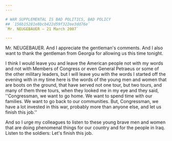 ```yaml
---
---

# WAR SUPPLEMENTAL IS BAD POLITICS, BAD POLICY
## `156b15281e8bcb422d59f322ee3dd76e`
`Mr. NEUGEBAUER — 21 March 2007`

---
```



Mr. NEUGEBAUER. And I appreciate the gentleman's comments. And I also 
want to thank the gentleman from Georgia for allowing us this time 
tonight.

I think I would leave you and leave the American people not with my 
words and not with Members of Congress or even General Petraeus or some 
of the other military leaders, but I will leave you with the words I 
started off the evening with in my time here is the words of the young 
men and women that are boots on the ground, that have served not one 
tour, but two tours, and many of them three tours, when they looked me 
in my eye and they said, ''Congressman, we want to go home. We want to 
spend time with our families. We want to go back to our communities. 
But, Congressman, we have a lot invested in this war, probably more 
than anyone else, and let us finish this job.''

And so I urge my colleagues to listen to these young brave men and 
women that are doing phenomenal things for our country and for the 
people in Iraq. Listen to the soldiers: Let's finish this job.